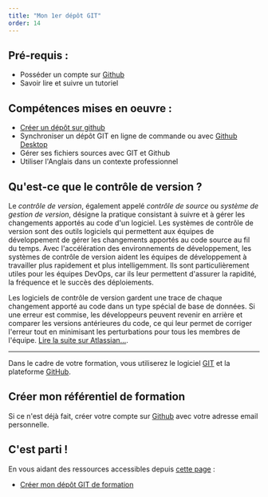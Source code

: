 ```yaml
---
title: "Mon 1er dépôt GIT"
order: 14
---
```


## Pré-requis : 
- Posséder un compte sur [Github](https://github.com)
- Savoir lire et suivre un tutoriel


## Compétences mises en oeuvre : 
- [Créer un dépôt sur github](https://github.com/new)
- Synchroniser un dépôt GIT en ligne de commande ou avec [Github Desktop](https://desktop.github.com)
- Gérer ses fichiers sources avec GIT et Github
- Utiliser l'Anglais dans un contexte professionnel

## Qu'est-ce que le contrôle de version ?

Le *contrôle de version*, également appelé *contrôle de source* ou *système de gestion de version*, désigne la pratique consistant à suivre et à gérer les changements apportés au code d'un logiciel. Les systèmes de contrôle de version sont des outils logiciels qui permettent aux équipes de développement de gérer les changements apportés au code source au fil du temps. Avec l'accélération des environnements de développement, les systèmes de contrôle de version aident les équipes de développement à travailler plus rapidement et plus intelligemment. Ils sont particulièrement utiles pour les équipes DevOps, car ils leur permettent d'assurer la rapidité, la fréquence et le succès des déploiements.

Les logiciels de contrôle de version gardent une trace de chaque changement apporté au code dans un type spécial de base de données. Si une erreur est commise, les développeurs peuvent revenir en arrière et comparer les versions antérieures du code, ce qui leur permet de corriger l'erreur tout en minimisant les perturbations pour tous les membres de l'équipe. [Lire la suite sur Atlassian...](https://www.atlassian.com/fr/git/tutorials/what-is-version-control).

--- 

Dans le cadre de votre formation, vous utiliserez le logiciel [GIT](https://git-scm.com) et la plateforme [GitHub](https://github.com).

## Créer mon référentiel de formation

Si ce n'est déjà fait, créer votre compte sur [Github](https://github.com) avec votre adresse email personnelle.

## C'est parti !

En vous aidant des ressources accessibles depuis [cette page](/tp/web/ci-cd/) : 

- [Créer mon dépôt GIT de formation](/tp/web/ci-cd/01-training-repository/)
